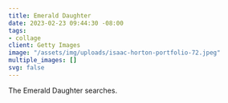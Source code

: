 ```yaml
---
title: Emerald Daughter
date: 2023-02-23 09:44:30 -08:00
tags:
- collage
client: Getty Images
image: "/assets/img/uploads/isaac-horton-portfolio-72.jpeg"
multiple_images: []
svg: false
---
```


The Emerald Daughter searches.